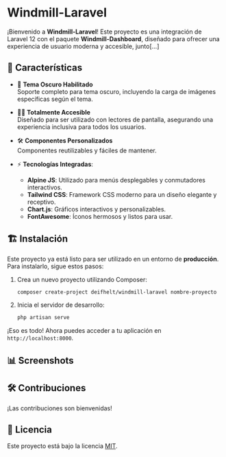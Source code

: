 # Windmill-Laravel

¡Bienvenido a **Windmill-Laravel**! Este proyecto es una integración de Laravel 12 con el paquete **Windmill-Dashboard**, diseñado para ofrecer una experiencia de usuario moderna y accesible, junto[...]

## 🚀 Características

- 🌙 **Tema Oscuro Habilitado**  
  Soporte completo para tema oscuro, incluyendo la carga de imágenes específicas según el tema.

- 🧑‍🦯 **Totalmente Accesible**  
  Diseñado para ser utilizado con lectores de pantalla, asegurando una experiencia inclusiva para todos los usuarios.

- 🛠️ **Componentes Personalizados**  
  Componentes reutilizables y fáciles de mantener.

- ⚡ **Tecnologías Integradas**:
  - **Alpine JS**: Utilizado para menús desplegables y conmutadores interactivos.
  - **Tailwind CSS**: Framework CSS moderno para un diseño elegante y receptivo.
  - **Chart.js**: Gráficos interactivos y personalizables.
  - **FontAwesome**: Íconos hermosos y listos para usar.

## 🏗️ Instalación

Este proyecto ya está listo para ser utilizado en un entorno de **producción**. Para instalarlo, sigue estos pasos:

1. Crea un nuevo proyecto utilizando Composer:
   ```bash
   composer create-project deifhelt/windmill-laravel nombre-proyecto
   ```

2. Inicia el servidor de desarrollo:
   ```bash
   php artisan serve
   ```

¡Eso es todo! Ahora puedes acceder a tu aplicación en `http://localhost:8000`.

## 📊 Screenshots



## 🛠️ Contribuciones

¡Las contribuciones son bienvenidas!

## 📝 Licencia

Este proyecto está bajo la licencia [MIT](LICENSE).

